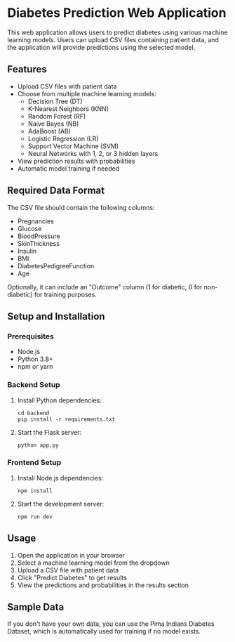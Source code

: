# Diabetes Prediction Web Application

This web application allows users to predict diabetes using various machine learning models. Users can upload CSV files containing patient data, and the application will provide predictions using the selected model.

## Features

- Upload CSV files with patient data
- Choose from multiple machine learning models:
  - Decision Tree (DT)
  - K-Nearest Neighbors (KNN)
  - Random Forest (RF)
  - Naive Bayes (NB)
  - AdaBoost (AB)
  - Logistic Regression (LR)
  - Support Vector Machine (SVM)
  - Neural Networks with 1, 2, or 3 hidden layers
- View prediction results with probabilities
- Automatic model training if needed

## Required Data Format

The CSV file should contain the following columns:
- Pregnancies
- Glucose
- BloodPressure
- SkinThickness
- Insulin
- BMI
- DiabetesPedigreeFunction
- Age

Optionally, it can include an "Outcome" column (1 for diabetic, 0 for non-diabetic) for training purposes.

## Setup and Installation

### Prerequisites

- Node.js
- Python 3.8+
- npm or yarn

### Backend Setup

1. Install Python dependencies:
   ```
   cd backend
   pip install -r requirements.txt
   ```

2. Start the Flask server:
   ```
   python app.py
   ```

### Frontend Setup

1. Install Node.js dependencies:
   ```
   npm install
   ```

2. Start the development server:
   ```
   npm run dev
   ```

## Usage

1. Open the application in your browser
2. Select a machine learning model from the dropdown
3. Upload a CSV file with patient data
4. Click "Predict Diabetes" to get results
5. View the predictions and probabilities in the results section

## Sample Data

If you don't have your own data, you can use the Pima Indians Diabetes Dataset, which is automatically used for training if no model exists.